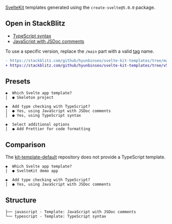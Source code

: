 [SvelteKit] templates generated using the `create-svelte@5.0.0` package.

[SvelteKit]: https://kit.svelte.dev/

## Open in StackBlitz

- [TypeScript syntax](https://stackblitz.com/github/hyunbinseo/svelte-kit-templates/tree/main/typescript?title=SvelteKit-TypeScript)
- [JavaScript with JSDoc comments](https://stackblitz.com/github/hyunbinseo/svelte-kit-templates/tree/main/javascript?title=SvelteKit-JSDoc)

To use a specific version, replace the `/main` part with a valid [tag] name.

[tag]: https://github.com/hyunbinseo/svelte-kit-templates/tags

```diff
- https://stackblitz.com/github/hyunbinseo/svelte-kit-templates/tree/main/typescript
+ https://stackblitz.com/github/hyunbinseo/svelte-kit-templates/tree/v5.0.0/typescript
```

## Presets

```
◆  Which Svelte app template?
│  ● Skeleton project

◆  Add type checking with TypeScript?
│  ● Yes, using JavaScript with JSDoc comments
│  ● Yes, using TypeScript syntax

◆  Select additional options
│  ◼ Add Prettier for code formatting
```

## Comparison

The [kit-template-default] repository does not provide a TypeScript template.

```
◆  Which Svelte app template?
│  ● SvelteKit demo app

◆  Add type checking with TypeScript?
│  ● Yes, using JavaScript with JSDoc comments
```

[kit-template-default]: https://github.com/sveltejs/kit-template-default

## Structure

```
├── javascript - Template: JavaScript with JSDoc comments
└── typescript - Template: TypeScript syntax
```
